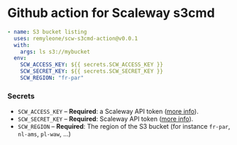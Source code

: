 # Github action for Scaleway s3cmd

```yaml
- name: S3 bucket listing
  uses: remyleone/scw-s3cmd-action@v0.0.1
  with:
    args: ls s3://mybucket
  env:
    SCW_ACCESS_KEY: ${{ secrets.SCW_ACCESS_KEY }}
    SCW_SECRET_KEY: ${{ secrets.SCW_SECRET_KEY }}
    SCW_REGION: "fr-par"
```

### Secrets

- `SCW_ACCESS_KEY` – **Required**: a Scaleway API token ([more info](https://www.scaleway.com/en/docs/generate-an-api-token/)).
- `SCW_SECRET_KEY` – **Required**: Scaleway API token ([more info](https://www.scaleway.com/en/docs/generate-an-api-token/)).
- `SCW_REGION` – **Required**: The region of the S3 bucket (for instance `fr-par`, `nl-ams`, `pl-waw`, ...)
